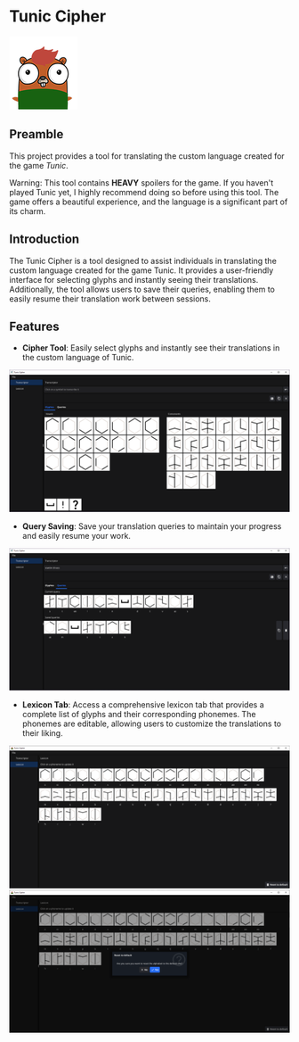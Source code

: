 # Tunic Cipher

![Tunic Cipher](resources/readme/logo.png)

## Preamble

This project provides a tool for translating the custom language created for the game _Tunic_.

Warning: This tool contains **HEAVY** spoilers for the game. If you haven't played Tunic yet, I highly recommend doing so before using this tool. The game offers a beautiful experience, and the language is a significant part of its charm.

## Introduction

The Tunic Cipher is a tool designed to assist individuals in translating the custom language created for the game Tunic. It provides a user-friendly interface for selecting glyphs and instantly seeing their translations. Additionally, the tool allows users to save their queries, enabling them to easily resume their translation work between sessions.

## Features

- **Cipher Tool**: Easily select glyphs and instantly see their translations in the custom language of Tunic.

![transcriptor](resources/readme/transcriptor.png)

- **Query Saving**: Save your translation queries to maintain your progress and easily resume your work.

![query saving](resources/readme/queries.png)

- **Lexicon Tab**: Access a comprehensive lexicon tab that provides a complete list of glyphs and their corresponding phonemes. The phonemes are editable, allowing users to customize the translations to their liking.

![lexicon](resources/readme/lexicon.png)
![lexicon2](resources/readme/lexicon2.png)

